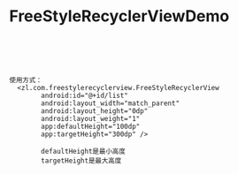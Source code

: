 # FreeStyleRecyclerViewDemo
```compile 'com.github.Monkeynessss:FreeStyleRecyclerViewDemo:1.0.0'





使用方式：
  <zl.com.freestylerecyclerview.FreeStyleRecyclerView
        android:id="@+id/list"
        android:layout_width="match_parent"
        android:layout_height="0dp"
        android:layout_weight="1"
        app:defaultHeight="100dp"
        app:targetHeight="300dp" />
        
        defaultHeight是最小高度
        targetHeight是最大高度
